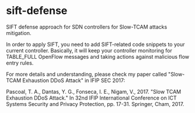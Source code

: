 # sift-defense
SIFT defense approach for SDN controllers for Slow-TCAM attacks mitigation.

In order to apply SIFT, you need to add SIFT-related code snippets to your current controller.
Basically, it will keep your controller monitoring for TABLE_FULL OpenFlow messages and taking actions against malicious flow entry rules.



For more details and understanding, please check my paper called "Slow-TCAM Exhaustion DDoS Attack" in IFIP SEC 2017:

Pascoal, T. A., Dantas, Y. G., Fonseca, I. E., Nigam, V., 2017. "Slow TCAM Exhaustion DDoS Attack." In 32nd IFIP International Conference on ICT Systems Security and Privacy Protection, pp. 17-31. Springer, Cham, 2017.
